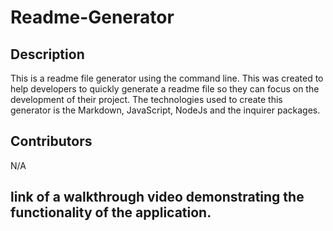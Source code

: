 # Readme-Generator
## Description
This is a readme file generator using the command line. This was created to help developers to quickly generate a readme file so they can focus on the development of their project. The technologies used to create this generator is  the Markdown, JavaScript, NodeJs and the inquirer packages.
## Contributors
N/A

## link of a walkthrough video demonstrating the functionality of the application.

